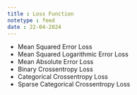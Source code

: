 ```yaml
---
title : Loss Function
notetype : feed
date : 22-04-2024
---
```


- Mean Squared Error Loss
- Mean Squared Logarithmic Error Loss
- Mean Absolute Error Loss
- Binary Crossentropy Loss
- Categorical Crossentropy Loss
- Sparse Categorical Crossentropy Loss